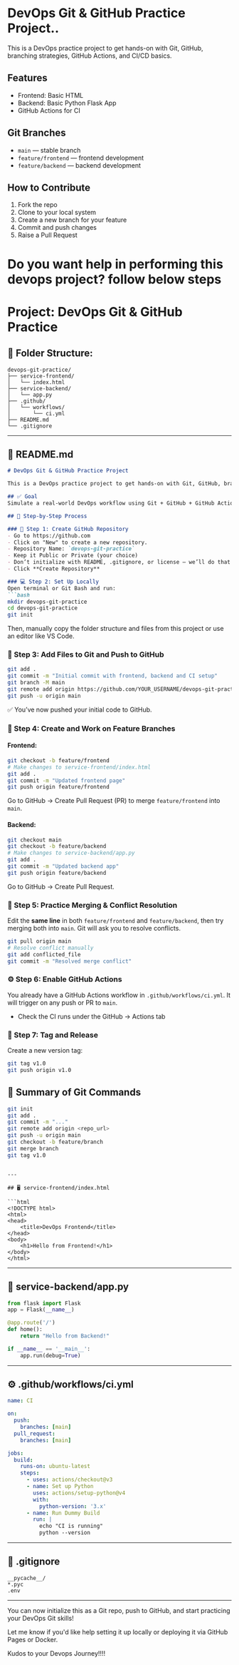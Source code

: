 # DevOps Git & GitHub Practice Project..

This is a DevOps practice project to get hands-on with Git, GitHub, branching strategies, GitHub Actions, and CI/CD basics.

## Features
- Frontend: Basic HTML
- Backend: Basic Python Flask App
- GitHub Actions for CI

## Git Branches
- `main` — stable branch
- `feature/frontend` — frontend development
- `feature/backend` — backend development

## How to Contribute
1. Fork the repo
2. Clone to your local system
3. Create a new branch for your feature
4. Commit and push changes
5. Raise a Pull Request



# Do you want help in performing this devops project? follow below steps


# Project: DevOps Git & GitHub Practice

## 📁 Folder Structure:

```
devops-git-practice/
├── service-frontend/
│   └── index.html
├── service-backend/
│   └── app.py
├── .github/
│   └── workflows/
│       └── ci.yml
├── README.md
└── .gitignore
```

---

## 📝 README.md

```markdown
# DevOps Git & GitHub Practice Project

This is a DevOps practice project to get hands-on with Git, GitHub, branching strategies, GitHub Actions, and CI/CD basics.

## ✅ Goal
Simulate a real-world DevOps workflow using Git + GitHub + GitHub Actions.

## 🚀 Step-by-Step Process

### 🧱 Step 1: Create GitHub Repository
- Go to https://github.com
- Click on "New" to create a new repository.
- Repository Name: `devops-git-practice`
- Keep it Public or Private (your choice)
- Don’t initialize with README, .gitignore, or license — we’ll do that locally.
- Click **Create Repository**

### 💻 Step 2: Set Up Locally
Open terminal or Git Bash and run:
```bash
mkdir devops-git-practice
cd devops-git-practice
git init
```
Then, manually copy the folder structure and files from this project or use an editor like VS Code.

### 📄 Step 3: Add Files to Git and Push to GitHub
```bash
git add .
git commit -m "Initial commit with frontend, backend and CI setup"
git branch -M main
git remote add origin https://github.com/YOUR_USERNAME/devops-git-practice.git
git push -u origin main
```
✅ You’ve now pushed your initial code to GitHub.

### 🌿 Step 4: Create and Work on Feature Branches
#### Frontend:
```bash
git checkout -b feature/frontend
# Make changes to service-frontend/index.html
git add .
git commit -m "Updated frontend page"
git push origin feature/frontend
```
Go to GitHub → Create Pull Request (PR) to merge `feature/frontend` into `main`.

#### Backend:
```bash
git checkout main
git checkout -b feature/backend
# Make changes to service-backend/app.py
git add .
git commit -m "Updated backend app"
git push origin feature/backend
```
Go to GitHub → Create Pull Request.

### 🔀 Step 5: Practice Merging & Conflict Resolution
Edit the **same line** in both `feature/frontend` and `feature/backend`, then try merging both into `main`. Git will ask you to resolve conflicts.

```bash
git pull origin main
# Resolve conflict manually
git add conflicted_file
git commit -m "Resolved merge conflict"
```

### ⚙️ Step 6: Enable GitHub Actions
You already have a GitHub Actions workflow in `.github/workflows/ci.yml`. It will trigger on any push or PR to `main`.
- Check the CI runs under the GitHub → Actions tab

### 🏁 Step 7: Tag and Release
Create a new version tag:
```bash
git tag v1.0
git push origin v1.0
```

## 📌 Summary of Git Commands
```bash
git init
git add .
git commit -m "..."
git remote add origin <repo_url>
git push -u origin main
git checkout -b feature/branch
git merge branch
git tag v1.0
```
```

---

## 🖥️ service-frontend/index.html

```html
<!DOCTYPE html>
<html>
<head>
    <title>DevOps Frontend</title>
</head>
<body>
    <h1>Hello from Frontend!</h1>
</body>
</html>
```

---

## 🐍 service-backend/app.py

```python
from flask import Flask
app = Flask(__name__)

@app.route('/')
def home():
    return "Hello from Backend!"

if __name__ == '__main__':
    app.run(debug=True)
```

---

## ⚙️ .github/workflows/ci.yml

```yaml
name: CI

on:
  push:
    branches: [main]
  pull_request:
    branches: [main]

jobs:
  build:
    runs-on: ubuntu-latest
    steps:
      - uses: actions/checkout@v3
      - name: Set up Python
        uses: actions/setup-python@v4
        with:
          python-version: '3.x'
      - name: Run Dummy Build
        run: |
          echo "CI is running"
          python --version
```

---

## 📄 .gitignore

```
__pycache__/
*.pyc
.env
```

---

You can now initialize this as a Git repo, push to GitHub, and start practicing your DevOps Git skills!

Let me know if you'd like help setting it up locally or deploying it via GitHub Pages or Docker.

Kudos to your Devops Journey!!!!
